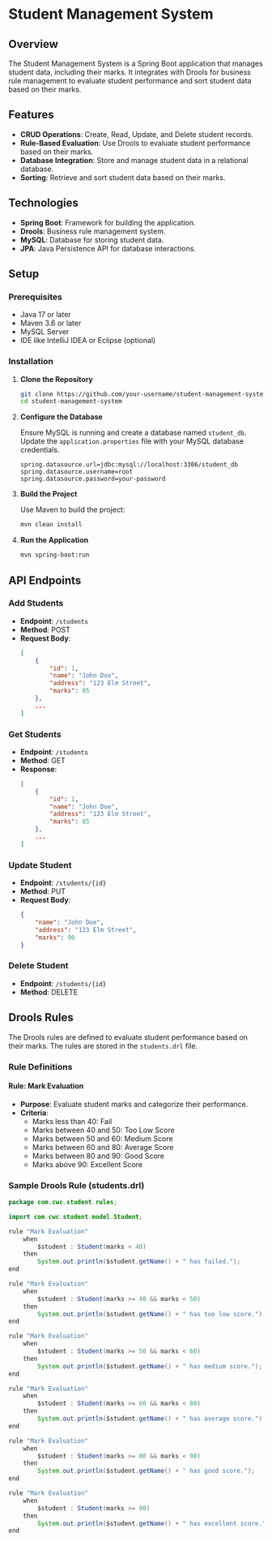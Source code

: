 # Student Management System

## Overview

The Student Management System is a Spring Boot application that manages student data, including their marks. It integrates with Drools for business rule management to evaluate student performance and sort student data based on their marks.

## Features

- **CRUD Operations**: Create, Read, Update, and Delete student records.
- **Rule-Based Evaluation**: Use Drools to evaluate student performance based on their marks.
- **Database Integration**: Store and manage student data in a relational database.
- **Sorting**: Retrieve and sort student data based on their marks.

## Technologies

- **Spring Boot**: Framework for building the application.
- **Drools**: Business rule management system.
- **MySQL**: Database for storing student data.
- **JPA**: Java Persistence API for database interactions.

## Setup

### Prerequisites

- Java 17 or later
- Maven 3.6 or later
- MySQL Server
- IDE like IntelliJ IDEA or Eclipse (optional)

### Installation

1. **Clone the Repository**

    ```bash
    git clone https://github.com/your-username/student-management-system.git
    cd student-management-system
    ```

2. **Configure the Database**

    Ensure MySQL is running and create a database named `student_db`. Update the `application.properties` file with your MySQL database credentials.

    ```properties
    spring.datasource.url=jdbc:mysql://localhost:3306/student_db
    spring.datasource.username=root
    spring.datasource.password=your-password
    ```

3. **Build the Project**

    Use Maven to build the project:

    ```bash
    mvn clean install
    ```

4. **Run the Application**

    ```bash
    mvn spring-boot:run
    ```

## API Endpoints

### Add Students

- **Endpoint**: `/students`
- **Method**: POST
- **Request Body**:
    ```json
    [
        {
            "id": 1,
            "name": "John Doe",
            "address": "123 Elm Street",
            "marks": 85
        },
        ...
    ]
    ```

### Get Students

- **Endpoint**: `/students`
- **Method**: GET
- **Response**:
    ```json
    [
        {
            "id": 1,
            "name": "John Doe",
            "address": "123 Elm Street",
            "marks": 85
        },
        ...
    ]
    ```

### Update Student

- **Endpoint**: `/students/{id}`
- **Method**: PUT
- **Request Body**:
    ```json
    {
        "name": "John Doe",
        "address": "123 Elm Street",
        "marks": 90
    }
    ```

### Delete Student

- **Endpoint**: `/students/{id}`
- **Method**: DELETE

## Drools Rules

The Drools rules are defined to evaluate student performance based on their marks. The rules are stored in the `students.drl` file.

### Rule Definitions

#### Rule: Mark Evaluation

- **Purpose**: Evaluate student marks and categorize their performance.
- **Criteria**:
    - Marks less than 40: Fail
    - Marks between 40 and 50: Too Low Score
    - Marks between 50 and 60: Medium Score
    - Marks between 60 and 80: Average Score
    - Marks between 80 and 90: Good Score
    - Marks above 90: Excellent Score

### Sample Drools Rule (students.drl)

```java
package com.cwc.student.rules;

import com.cwc.student.model.Student;

rule "Mark Evaluation"
    when
        $student : Student(marks < 40)
    then
        System.out.println($student.getName() + " has failed.");
end

rule "Mark Evaluation"
    when
        $student : Student(marks >= 40 && marks < 50)
    then
        System.out.println($student.getName() + " has too low score.");
end

rule "Mark Evaluation"
    when
        $student : Student(marks >= 50 && marks < 60)
    then
        System.out.println($student.getName() + " has medium score.");
end

rule "Mark Evaluation"
    when
        $student : Student(marks >= 60 && marks < 80)
    then
        System.out.println($student.getName() + " has average score.");
end

rule "Mark Evaluation"
    when
        $student : Student(marks >= 80 && marks < 90)
    then
        System.out.println($student.getName() + " has good score.");
end

rule "Mark Evaluation"
    when
        $student : Student(marks >= 90)
    then
        System.out.println($student.getName() + " has excellent score.");
end
